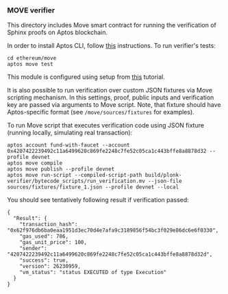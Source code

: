 ### MOVE verifier

This directory includes Move smart contract for running the verification of Sphinx proofs on Aptos blockchain.

In order to install Aptos CLI, follow [this](https://aptos.dev/en/build/cli) instructions. To run verifier's tests:

```
cd ethereum/move
aptos move test
```

This module is configured using setup from [this](https://aptos.dev/en/build/guides/build-e2e-dapp/1-create-smart-contract) tutorial.

It is also possible to run verification over custom JSON fixtures via Move scripting mechanism. In this settings, proof, public inputs and
verification key are passed via arguments to Move script. Note, that fixture should have Aptos-specific format (see `/move/sources/fixtures` for
examples).

To run Move script that executes verification code using JSON fixture (running locally, simulating real transaction):

```
aptos account fund-with-faucet --account 0x4207422239492c11a6499620c869fe2248c7fe52c05ca1c443bffe8a8878d32 --profile devnet
aptos move compile
aptos move publish --profile devnet
aptos move run-script --compiled-script-path build/plonk-verifier/bytecode_scripts/run_verification.mv --json-file sources/fixtures/fixture_1.json --profile devnet --local
```

You should see tentatively following result if verification passed:

```
{
  "Result": {
    "transaction_hash": "0x62f976db6ba0eaa1951d3ec70d4e7afa9c3189856f54bc3f029e86dc6e6f0330",
    "gas_used": 786,
    "gas_unit_price": 100,
    "sender": "4207422239492c11a6499620c869fe2248c7fe52c05ca1c443bffe8a8878d32d",
    "success": true,
    "version": 26230959,
    "vm_status": "status EXECUTED of type Execution"
  }
}
```
